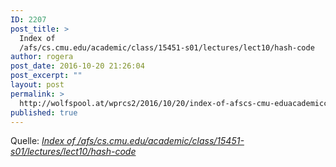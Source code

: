 ```yaml
---
ID: 2207
post_title: >
  Index of
  /afs/cs.cmu.edu/academic/class/15451-s01/lectures/lect10/hash-code
author: rogera
post_date: 2016-10-20 21:26:04
post_excerpt: ""
layout: post
permalink: >
  http://wolfspool.at/wprcs2/2016/10/20/index-of-afscs-cmu-eduacademicclass15451-s01lectureslect10hash-code/
published: true
---
```

Quelle: <em><a href="http://www.cs.cmu.edu/afs/cs.cmu.edu/academic/class/15451-s01/lectures/lect10/hash-code/">Index of /afs/cs.cmu.edu/academic/class/15451-s01/lectures/lect10/hash-code</a></em>